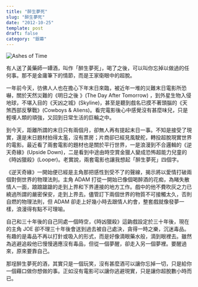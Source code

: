 ```yaml
---
title: "醉生夢死"
slug: "醉生夢死"
date: "2012-10-25"
template: post
draft: false
category: "銀幕"
---
```


![Ashes of Time](/media/70006.jpg)

有人送了黃藥師一罈酒，叫作「醉生夢死」，喝了之後，可以叫你忘掉以做過的任何事。那不是金庸筆下的情節，而是王家衛眼中的超脫。

一年前今天，彷佛人人也在擔心下年末日來臨，被近年一堆的災難末日電影所恐嚇，關於天然災難的《明日之後 》(The Day After Tomorrow) ，到外星生物入侵地球，不堪入目的《天凶之城》(Skyline)，甚至是聽到戲名已摸不著頭腦的《天煞西部反擊戰》(Cowboys & Aliens)。看完電影後心中感覺沒有甚麼味兒，只是輕嘆人類的頑強，又回到日常生活的巨輪之中。

到今天，距離所謂的末日只有兩個月，卻無人再有提起末日一事。不知是接受了現實，還是末日題材拍得太濫，沒有票房；片商卻已經見風駛舵，轉投超脫現實世界的電影。最近看了兩套電影的題材也是關於平行世界，一是浪漫到不合邏輯的《逆天奇緣》(Upside Down)，二是看到中途由時空賞金獵人變成恐怖超能力兒童的《時凶獵殺》(Looper)。老實說，兩套電影也讓我想起「醉生夢死」四個字。

《逆天奇緣》一開始便已經是主角那把感性到受不了的聲線，揭示將以愛情打破兩個對倒世界的物理法則。主角 ADAM 打從一開始已像個喝醉酒的花痴，為睹失散情人一面，踉踉蹌蹌的走到上界和下界連接的地方工作。戲中的他不費吹灰之力已繞過所謂的嚴密保安，走到上界去。儘管訂下兩個世界的物質不可接觸太久，否則自燃的物理法則，但 ADAM 卻走上好幾小時去跟情人約會，整套戲就像發夢一樣，浪漫得有點不可理喻。

自己和三十年後的自己同處一個時空，《時凶獵殺》這齣戲設定於三十年後，現在的主角 JOE 卻不理三十年後會送到過去被自己處決，貪得一時之樂，沉迷毒品。有趣的是毒品不再以打針或吸入的形式，而是好像滴眼藥水般，滴到眼裡去。雖然為逃避追殺他已慢慢適應沒有毒品，但從一個夢醒，卻走入另一個夢裡。要醒過來，原來要靠自己。

那埕醉生夢死的酒，其實只是一個玩笑，沒有甚麼酒可以讓你忘掉一切，只是給你一個藉口做你想做的事。正如沒有電影可以讓你逃避現實，只是讓你超脫數小時而已。
